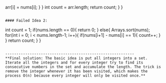arr[i] = nums[i];
}
}
int count = arr.length;
return count;
}
}
```
​
#### Failed Idea 2:
```
int count = 1;
if(nums.length == 0){
return 0;
}
else{
Arrays.sort(nums);
for(int i = 0; i < nums.length-1; i++){
if(nums[i+1] - nums[i] == 1){
count++;
}
}
return count;
}
}
```
​
----------------------------------------------------------
**Final solution: The basic idea is put all integers into a set. Iterate all the integers and for every integer try to find its consecutive numbers in the set and accumulate the length. The trick is remove the integer whenever it has been visited, which makes the process O(n) because every integer will only be visited once.**